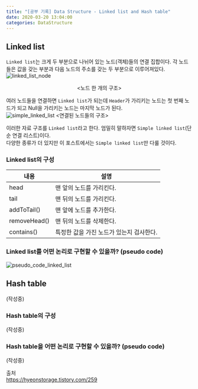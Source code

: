 ```yaml
---
title: "[공부 기록] Data Structure - Linked list and Hash table"
date: 2020-03-20 13:04:00
categories: DataStructure
---
```


## Linked list
`Linked list`는 크게 두 부분으로 나뉘어 있는 노드(객체)들의 연결 집합이다. 각 노드들은 값을 갖는 부분과 다음 노드의 주소를 갖는 두 부분으로 이루어져있다.  
![linked_list_node](https://user-images.githubusercontent.com/11348329/77137338-cd566100-6ab0-11ea-9463-dabcb36811f6.jpg)
<center> <노드 한 개의 구조> </center>  

여러 노드들을 연결하면 `Linked list`가 되는데 `Header`가 가리키는 노드는 첫 번째 노드가 되고 Null을 가리키는 노드는 마지막 노드가 된다.  
![simple_linked_list](https://user-images.githubusercontent.com/11348329/77137342-ce878e00-6ab0-11ea-897a-5b8e2b84ec77.jpg)
<연결된 노드들의 구조>

이러한 자료 구조를 `Linked list`라고 한다. 엄밀히 말하자면 `Simple linked list`(단순 연결 리스트)이다.  
다양한 종류가 더 있지만 이 포스트에서는 `Simple linked list`만 다룰 것이다.

### Linked list의 구성
| 내용 | 설명 |
| -------- | -------- |
| head | 맨 앞의 노드를 가리킨다. |
| tail | 맨 뒤의 노드를 가리킨다. |
| addToTail() | 맨 앞에 노드를 추가한다. |
| removeHead() | 맨 뒤의 노드를 삭제한다. |
| contains() | 특정한 값을 가진 노드가 있는지 검사한다. |

### Linked list를 어떤 논리로 구현할 수 있을까? (pseudo code)
![pseudo_code_linked_list](https://user-images.githubusercontent.com/11348329/77138987-87e96200-6ab7-11ea-8853-4f5aceaf5fb5.jpg)

## Hash table
(작성중)

### Hash table의 구성
(작성중)

### Hash table을 어떤 논리로 구현할 수 있을까? (pseudo code)
(작성중)

출처  
<https://hyeonstorage.tistory.com/259>  
